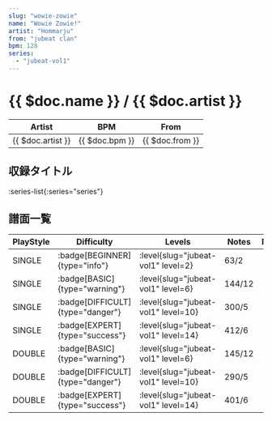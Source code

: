 ```yaml
---
slug: "wowie-zowie"
name: "Wowie Zowie!"
artist: "Hommarju"
from: "jubeat clan"
bpm: 128
series:
  - "jubeat-vol1"
---
```


# {{ $doc.name }} / {{ $doc.artist }}

|Artist|BPM|From|
|------|---|----|
|{{ $doc.artist }}|{{ $doc.bpm }}|{{ $doc.from }}|

## 収録タイトル

:series-list{:series="series"}

## 譜面一覧

|PlayStyle|Difficulty|Levels|Notes|Movie|
|---------|----------|------|-----|-----|
|SINGLE| :badge[BEGINNER]{type="info"}|<div class="field is-grouped is-grouped-multiline"> :level{slug="jubeat-vol1" level=2}</div>|63/2||
|SINGLE| :badge[BASIC]{type="warning"}|<div class="field is-grouped is-grouped-multiline"> :level{slug="jubeat-vol1" level=6}</div>|144/12||
|SINGLE| :badge[DIFFICULT]{type="danger"}|<div class="field is-grouped is-grouped-multiline"> :level{slug="jubeat-vol1" level=10}</div>|300/5||
|SINGLE| :badge[EXPERT]{type="success"}|<div class="field is-grouped is-grouped-multiline"> :level{slug="jubeat-vol1" level=14}</div>|412/6||
|DOUBLE| :badge[BASIC]{type="warning"}|<div class="field is-grouped is-grouped-multiline"> :level{slug="jubeat-vol1" level=6}</div>|145/12||
|DOUBLE| :badge[DIFFICULT]{type="danger"}|<div class="field is-grouped is-grouped-multiline"> :level{slug="jubeat-vol1" level=10}</div>|290/5||
|DOUBLE| :badge[EXPERT]{type="success"}|<div class="field is-grouped is-grouped-multiline"> :level{slug="jubeat-vol1" level=14}</div>|401/6||
